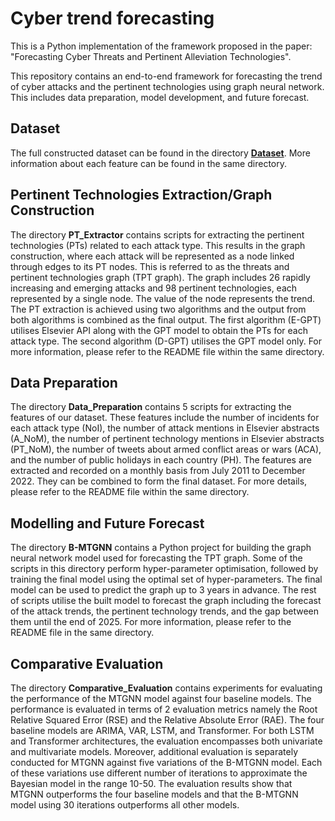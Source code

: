 # Cyber trend forecasting

This is a Python implementation of the framework proposed in the paper: "Forecasting Cyber Threats and Pertinent Alleviation Technologies".

This repository contains an end-to-end framework for forecasting the trend of cyber attacks and the pertinent technologies using graph neural network. This includes data preparation, model development, and future forecast.

## Dataset
The full constructed dataset can be found in the directory [**Dataset**](https://github.com/zaidalmahmoud/Cyber-trend-forecasting/tree/main/Dataset). More information about each feature can be found in the same directory.

## Pertinent Technologies Extraction/Graph Construction
The directory **PT_Extractor** contains scripts for extracting the pertinent technologies (PTs) related to each attack type. This results in the graph construction, where each attack will be represented as a node linked through edges to its PT nodes. This is referred to as the threats and pertinent technologies graph (TPT graph). The graph includes 26 rapidly increasing and emerging attacks and 98 pertinent technologies, each represented by a single node. The value of the node represents the trend. The PT extraction is achieved using two algorithms and the output from both algorithms is combined as the final output. The first algorithm (E-GPT) utilises Elsevier API along with the GPT model to obtain the PTs for each attack type. The second algorithm (D-GPT) utilises the GPT model only. For more information, please refer to the README file within the same directory.
 
## Data Preparation
The directory **Data_Preparation** contains 5 scripts for extracting the features of our dataset. These features include the number of incidents for each attack type (NoI), the number of attack mentions in Elsevier abstracts (A_NoM), the number of pertinent technology mentions in Elsevier abstracts (PT_NoM), the number of tweets about armed conflict areas or wars (ACA), and the number of public holidays in each country (PH). The features are extracted and recorded on a monthly basis from July 2011 to December 2022. They can be combined to form the final dataset. For more details, please refer to the README file within the same directory.

## Modelling and Future Forecast
The directory **B-MTGNN** contains a Python project for building the graph neural network model used for forecasting the TPT graph. Some of the scripts in this directory perform hyper-parameter optimisation, followed by training the final model using the optimal set of hyper-parameters. The final model can be used to predict the graph up to 3 years in advance. The rest of scripts utilise the built model to forecast the graph including the forecast of the attack trends, the pertinent technology trends, and the gap between them until the end of 2025. For more information, please refer to the README file in the same directory.

## Comparative Evaluation
The directory **Comparative_Evaluation** contains experiments for evaluating the performance of the MTGNN model against four baseline models. The performance is evaluated in terms of 2 evaluation metrics namely the Root Relative Squared Error (RSE) and the Relative Absolute Error (RAE). The four baseline models are ARIMA, VAR, LSTM, and Transformer. For both LSTM and Transformer architectures, the evaluation encompasses both univariate and multivariate models. Moreover, additional evaluation is separately conducted for MTGNN against five variations of the B-MTGNN model. Each of these variations use different number of iterations to approximate the Bayesian model in the range 10-50. The evaluation results show that MTGNN outperforms the four baseline models and that the B-MTGNN model using 30 iterations outperforms all other models.
